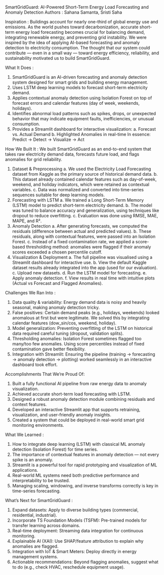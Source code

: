 SmartGridGuard: AI-Powered Short-Term Energy Load Forecasting and Anomaly Detection
Authors :
Sahana Samanta, Sristi Saha 

Inspiration :
Buildings account for nearly one-third of global energy use and emissions. As the world pushes toward decarbonization, accurate short-term energy load forecasting becomes crucial for balancing demand, integrating renewable energy, and preventing grid instability.
We were inspired by the idea of applying AI-based forecasting and anomaly detection to electricity consumption. The thought that our system could contribute — even in a small way — toward energy efficiency, reliability, and sustainability motivated us to build SmartGridGuard.

What It Does :
1. SmartGridGuard is an AI-driven forecasting and anomaly detection system designed for smart grids and building energy management.
2. Uses LSTM deep learning models to forecast short-term electricity demand.
3. Applies contextual anomaly detection using Isolation Forest on top of forecast errors and calendar features (day of week, weekends, holidays).
4. Identifies abnormal load patterns such as spikes, drops, or unexpected behavior that may indicate equipment faults, inefficiencies, or unusual consumption.
5. Provides a Streamlit dashboard for interactive visualization:
  a. Forecast vs. Actual Demand
  b. Highlighted Anomalies in real-time
In essence: Predict → Detect → Visualize → Act

How We Built It :
We built SmartGridGuard as an end-to-end system that takes raw electricity demand data, forecasts future load, and flags anomalies for grid reliability.
1. Dataset & Preprocessing
	a. We used the Electricity Load Forecasting dataset from Kaggle as the primary source of historical demand data.
	b. This dataset already contained calendar features such as day-of-week, weekend, and holiday indicators, which were retained as contextual variables.
	c. Data was normalized and converted into time-series sequences suitable for deep learning models.
2. Forecasting with LSTM
	a. We trained a Long Short-Term Memory (LSTM) model to predict short-term electricity demand.
	b. The model was tuned to balance accuracy and generalization, using techniques like dropout to reduce overfitting.
	c. Evaluation was done using RMSE, MAE, MAPE, and R².
3. Anomaly Detection
	a. After generating forecasts, we computed the residuals (difference between actual and predicted values).
	b. These residuals, along with contextual features, were passed into an Isolation Forest.
	c. Instead of a fixed contamination rate, we applied a score-based thresholding method: anomalies were flagged if their anomaly scores exceeded a chosen percentile cutoff.
4. Visualization & Deployment
	a. The full pipeline was visualised using a Streamlit dashboard for interactive use.
	b. View the default Kaggle dataset results already integrated into the app (used for our evaluation).
	c. Upload new datasets.
	d. Run the LSTM model for forecasting.
	e. Apply anomaly detection.
	f. View results in real time with intuitive plots (Actual vs Forecast and Flagged Anomalies).

Challenges We Ran Into :
1. Data quality & variability: Energy demand data is noisy and heavily seasonal, making anomaly detection tricky.
2. False positives: Certain demand peaks (e.g., holidays, weekends) looked anomalous at first but were legitimate. We solved this by integrating calendar features (dow_sin/cos, weekend, holiday).
3. Model generalization: Preventing overfitting of the LSTM on historical data required careful tuning (dropout, validation splits).
4. Thresholding anomalies: Isolation Forest sometimes flagged too many/too few anomalies. Using score percentiles instead of fixed contamination gave better flexibility.
5. Integration with Streamlit: Ensuring the pipeline (training → forecasting → anomaly detection → plotting) worked seamlessly in an interactive dashboard took effort.

Accomplishments That We’re Proud Of:
1. Built a fully functional AI pipeline from raw energy data to anomaly visualization.
2. Achieved accurate short-term load forecasting with LSTM.
3. Designed a robust anomaly detection module combining residuals and context features.
4. Developed an interactive Streamlit app that supports retraining, visualization, and user-friendly anomaly insights.
5. Created a system that could be deployed in real-world smart grid monitoring environments.

What We Learned :
1. How to integrate deep learning (LSTM) with classical ML anomaly detection (Isolation Forest) for time series.
2. The importance of contextual features in anomaly detection — not every spike is an anomaly.
3. Streamlit is a powerful tool for rapid prototyping and visualization of ML applications.
4. Real-world ML systems need both predictive performance and interpretability to be trusted.
5. Managing scaling, windowing, and inverse transforms correctly is key in time-series forecasting.

What’s Next for SmartGridGuard :
1. Expand datasets: Apply to diverse building types (commercial, residential, industrial).
2. Incorporate TS Foundation Models (TSFM): Pre-trained models for transfer learning across domains.
3. Real-time deployment: Streaming data integration for continuous monitoring.
4. Explainable AI (XAI): Use SHAP/feature attribution to explain why anomalies are flagged.
5. Integration with IoT & Smart Meters: Deploy directly in energy management systems.
6. Actionable recommendations: Beyond flagging anomalies, suggest what to do (e.g., check HVAC, reschedule equipment usage).
